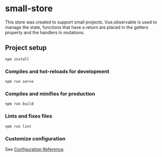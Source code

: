 # small-store
This store was created to support small projects. Vue.observable is used to manage the state, functions that have a return are placed in the getters property and the handlers in mutations.

## Project setup
```
npm install
```

### Compiles and hot-reloads for development
```
npm run serve
```

### Compiles and minifies for production
```
npm run build
```

### Lints and fixes files
```
npm run lint
```

### Customize configuration
See [Configuration Reference](https://cli.vuejs.org/config/).
